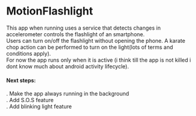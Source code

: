 # MotionFlashlight

This app when running uses a service that detects changes in accelerometer controls the flashlight of an smartphone.<br>
Users can turn on/off the flashlight without opening the phone. A karate chop action can be performed to turn on the light(lots of terms and conditions apply).<br>
For now the app runs only when it is active (i think till the app is not killed i dont know much about android activity lifecycle).<br>

#### Next steps:<br>
. Make the app always running in the background<br>
. Add S.O.S feature<br>
. Add blinking light feature
